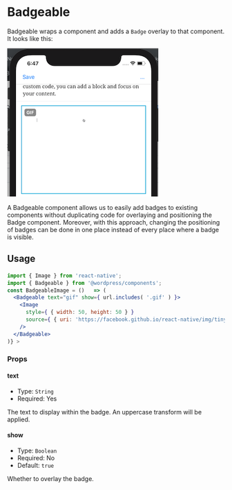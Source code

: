 # Badgeable

Badgeable wraps a component and adds a `Badge` overlay to that component. It looks like this:

![badgeable example](./example.png)

A Badgeable component allows us to easily add badges to existing components without duplicating code for overlaying and positioning the Badge component. Moreover, with this approach, changing the positioning of badges can be done in one place instead of every place where a badge is visible.

## Usage

```jsx
import { Image } from 'react-native';
import { Badgeable } from '@wordpress/components';
const BadgeableImage = ()	=> (
  <Badgeable text="gif" show={ url.includes( '.gif' ) }>
    <Image 
      style={ { width: 50, height: 50 } }
      source={ { uri: 'https://facebook.github.io/react-native/img/tiny_logo.png' } }
    />
  </Badgeable>
)} >
```

### Props

#### text

- Type: `String`
- Required: Yes

The text to display within the badge. An uppercase transform will be applied.

#### show

- Type: `Boolean`
- Required: No
- Default: `true`

Whether to overlay the badge. 